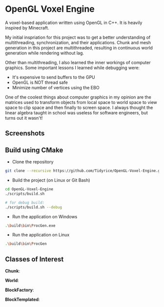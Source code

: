 # OpenGL Voxel Engine

A voxel-based application written using OpenGL in C++. It is heavily inspired by Minecraft.

My initial inspriation for this project was to get a better understanding of multithreading, synchronization, and their applications. Chunk and mesh generation in this project are multithreaded, resulting in continuous world generation while rendering without lag.

Other than multithreading, I also learned the inner workings of computer graphics. Some important lessons I learned while debugging were:

* It's expensive to send buffers to the GPU
* OpenGL is NOT thread safe
* Minimize number of vertices using the EBO

One of the coolest things about computer graphics in my opinion are the matrices used to transform objects from local space to world space to view space to clip space and then finally to screen space. I always thought the linear algebra taught in school was useless for software engineers, but turns out it wasn't!

## Screenshots



## Build using CMake

* Clone the repository
```bash
git clone --recursive https://github.com/Tidyrice/OpenGL-Voxel-Engine.git
```

* Build the project (on Linux or Git Bash)
```bash
cd OpenGL-Voxel-Engine
./scripts/build.sh

# for debug build:
./scripts/build.sh --debug
```

* Run the application on Windows
```bash
.\build\bin\ProcGen.exe
```

* Run the application on Linux
```bash
.\build\bin\ProcGen
```


## Classes of Interest

**Chunk**:

**World**:

**BlockFactory**:

**BlockTemplated**:
